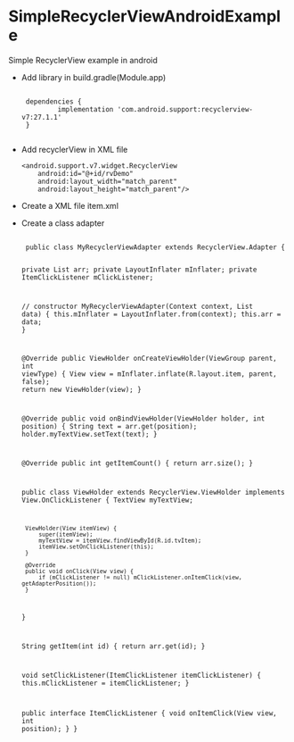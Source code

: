 # SimpleRecyclerViewAndroidExample
Simple RecyclerView example in android

 - Add library in build.gradle(Module.app)

	<code>
	dependencies {
    		implementation 'com.android.support:recyclerview-v7:27.1.1'
	}
	</code>

 - Add recyclerView in XML file

 	```
 	<android.support.v7.widget.RecyclerView
        android:id="@+id/rvDemo"
        android:layout_width="match_parent"
        android:layout_height="match_parent"/>
    ```


 - Create a XML file item.xml

 	<?xml version="1.0" encoding="utf-8"?>
	<LinearLayout
    	xmlns:android="http://schemas.android.com/apk/res/android"
    	android:layout_width="wrap_content"
    	android:layout_height="wrap_content"
    	android:orientation="horizontal"
    	android:padding="10dp">
    	<TextView
       		android:id="@+id/tvItem"
        	android:layout_width="wrap_content"
        	android:layout_height="wrap_content"
        	android:textSize="20sp"/>
	</LinearLayout>

 - Create a class adapter

 	<code>
 	public class MyRecyclerViewAdapter extends RecyclerView.Adapter<MyRecyclerViewAdapter.ViewHolder> {

    private List<String> arr;
    private LayoutInflater mInflater;
    private ItemClickListener mClickListener;

    // constructor
    MyRecyclerViewAdapter(Context context, List<String> data) {
        this.mInflater = LayoutInflater.from(context);
        this.arr = data;
    }

    @Override
    public ViewHolder onCreateViewHolder(ViewGroup parent, int viewType) {
        View view = mInflater.inflate(R.layout.item, parent, false);
        return new ViewHolder(view);
    }

    @Override
    public void onBindViewHolder(ViewHolder holder, int position) {
        String text = arr.get(position);
        holder.myTextView.setText(text);
    }

    @Override
    public int getItemCount() {
        return arr.size();
    }

    public class ViewHolder extends RecyclerView.ViewHolder implements View.OnClickListener {
        TextView myTextView;

        ViewHolder(View itemView) {
            super(itemView);
            myTextView = itemView.findViewById(R.id.tvItem);
            itemView.setOnClickListener(this);
        }

        @Override
        public void onClick(View view) {
            if (mClickListener != null) mClickListener.onItemClick(view, getAdapterPosition());
        }
    }

    String getItem(int id) {
        return arr.get(id);
    }

    void setClickListener(ItemClickListener itemClickListener) {
        this.mClickListener = itemClickListener;
    }

    public interface ItemClickListener {
        void onItemClick(View view, int position);
    }
}
	</code>
